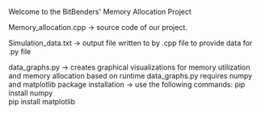 Welcome to the BitBenders' Memory Allocation Project

Memory_allocation.cpp -> source code of our project.

Simulation_data.txt -> output file written to by .cpp file to provide data for .py file 

data_graphs.py -> creates graphical visualizations for memory utilization and memory allocation based on runtime
    data_graphs.py requires numpy and matplotlib package installation -> use the following commands:
        pip install numpy   
        pip install matplotlib
